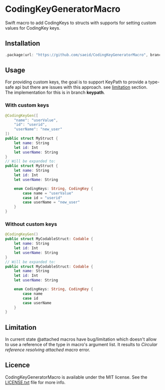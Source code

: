 # CodingKeyGeneratorMacro
Swift macro to add CodingKeys to structs with supports for setting custom values for CodingKey keys.

## Installation
```Swift
.package(url: "https://github.com/saeid/CodingKeyGeneratorMacro", branch: "main")
```

## Usage

For providing custom keys, the goal is to support KeyPath to provide a type-safe api but there are issues with this approach. see [limitation](#Limitation) section.  
The implementation for this is in branch **keypath**.

### With custom keys
```Swift
@CodingKeyGen([
	"name": "userValue",
	"id": "userid",
	"userName": "new_user"
])
public struct MyStruct {
    let name: String
    let id: Int
    let userName: String
}
// Will be expanded to:
public struct MyStruct {
    let name: String
    let id: Int
    let userName: String

    enum CodingKeys: String, CodingKey {
        case name = "userValue"
        case id = "userid"
        case userName = "new_user"
    }
}
```
### Without custom keys
```Swift
@CodingKeyGen()
public struct MyCodableStruct: Codable {
    let name: String
    let id: Int
    let userName: String
}
// Will be expanded to:
public struct MyCodableStruct: Codable {
    let name: String
    let id: Int
    let userName: String

    enum CodingKeys: String, CodingKey {
        case name
        case id
        case userName
    }
}
```

## Limitation
In current state @attached macros have bug/limitation which doesn't allow to use a reference of the type in macro's argument list. It results to *Circular reference resolving attached macro* error. 

## Licence
CodingKeyGeneratorMacro is available under the MIT license. See the [LICENSE.txt](https://github.com/saeid/CodingKeyGeneratorMacro/blob/main/LICENSE) file for more info.

